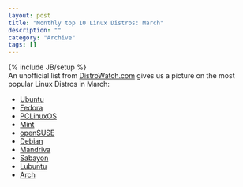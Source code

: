 ```yaml
--- 
layout: post 
title: "Monthly top 10 Linux Distros: March"
description: ""
category: "Archive"
tags: []
---
```

{% include JB/setup %}  
An unofficial list from <a href="http://www.distrowatch.com">DistroWatch.com</a> gives us a picture on the most popular Linux Distros in March: 




* <a href="http://www.ubuntu.com">Ubuntu</a>
* <a href="http://fedoraproject.org/">Fedora</a>
* <a href="http://pclinuxos.com/">PCLinuxOS</a>
* <a href="http://www.linuxmint.com/">Mint </a>
* <a href="http://www.opensuse.org/en/">openSUSE</a>
* <a href="http://www.debian.org/">Debian</a>
* <a href="http://www2.mandriva.com/">Mandriva</a>
* <a href="http://sabayonlinux.org/">Sabayon</a>
* <a href="https://wiki.ubuntu.com/Lubuntu">Lubuntu</a>
* <a href="http://www.archlinux.org/">Arch</a>
